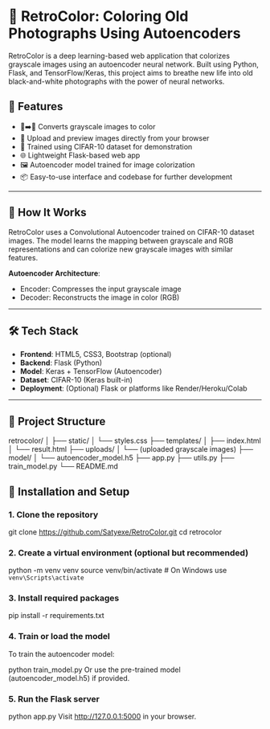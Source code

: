 # 🎨 RetroColor: Coloring Old Photographs Using Autoencoders

RetroColor is a deep learning-based web application that colorizes grayscale images using an autoencoder neural network. Built using Python, Flask, and TensorFlow/Keras, this project aims to breathe new life into old black-and-white photographs with the power of neural networks.

## 🚀 Features

- 🖤➡️🎨 Converts grayscale images to color
- 📂 Upload and preview images directly from your browser
- 🧠 Trained using CIFAR-10 dataset for demonstration
- 🌐 Lightweight Flask-based web app
- 🖼️ Autoencoder model trained for image colorization
- 📦 Easy-to-use interface and codebase for further development

---

## 🧠 How It Works

RetroColor uses a Convolutional Autoencoder trained on CIFAR-10 dataset images. The model learns the mapping between grayscale and RGB representations and can colorize new grayscale images with similar features.

**Autoencoder Architecture**:
- Encoder: Compresses the input grayscale image
- Decoder: Reconstructs the image in color (RGB)

---

## 🛠️ Tech Stack

- **Frontend**: HTML5, CSS3, Bootstrap (optional)
- **Backend**: Flask (Python)
- **Model**: Keras + TensorFlow (Autoencoder)
- **Dataset**: CIFAR-10 (Keras built-in)
- **Deployment**: (Optional) Flask or platforms like Render/Heroku/Colab

---

## 📁 Project Structure

retrocolor/
│
├── static/
│ └── styles.css
├── templates/
│ ├── index.html
│ └── result.html
├── uploads/
│ └── (uploaded grayscale images)
├── model/
│ └── autoencoder_model.h5
├── app.py
├── utils.py
├── train_model.py
└── README.md



## 🚧 Installation and Setup

### 1. Clone the repository

git clone https://github.com/Satyexe/RetroColor.git
cd retrocolor

### 2. Create a virtual environment (optional but recommended)

python -m venv venv
source venv/bin/activate  # On Windows use `venv\Scripts\activate`

### 3. Install required packages

pip install -r requirements.txt

### 4. Train or load the model
To train the autoencoder model:


python train_model.py
Or use the pre-trained model (autoencoder_model.h5) if provided.

### 5. Run the Flask server

python app.py
Visit http://127.0.0.1:5000 in your browser.
